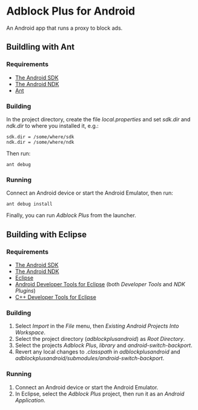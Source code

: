 Adblock Plus for Android
========================

An Android app that runs a proxy to block ads.

Buildling with Ant
------------------

### Requirements

- [The Android SDK](http://developer.android.com/sdk)
- [The Android NDK](https://developer.android.com/tools/sdk/ndk)
- [Ant](http://ant.apache.org)

### Building

In the project directory, create the file _local.properties_ and set
_sdk.dir_ and _ndk.dir_ to where you installed it, e.g.:

    sdk.dir = /some/where/sdk
    ndk.dir = /some/where/ndk

Then run:

    ant debug

### Running

Connect an Android device or start the Android Emulator, then run:

    ant debug install

Finally, you can run _Adblock Plus_ from the launcher.

Building with Eclipse
---------------------

### Requirements

- [The Android SDK](http://developer.android.com/sdk)
- [The Android NDK](https://developer.android.com/tools/sdk/ndk)
- [Eclipse](https://www.eclipse.org)
- [Android Developer Tools for Eclipse](http://developer.android.com/tools/sdk/eclipse-adt.html)
  (both _Developer Tools_ and _NDK Plugins_)
- [C++ Developer Tools for Eclipse](http://projects.eclipse.org/projects/tools.cdt)

### Building

1. Select _Import_ in the _File_ menu, then _Existing Android Projects Into Workspace_.
2. Select the project directory (_adblockplusandroid_) as _Root Directory_.
3. Select the projects _Adblock Plus_, _library_ and _android-switch-backport_.
4. Revert any local changes to _.classpath_ in _adblockplusandroid_
   and _adblockplusandroid/submodules/android-switch-backport_.

### Running

1. Connect an Android device or start the Android Emulator.
2. In Eclipse, select the _Adblock Plus_ project, then run it as an
   _Android Application_.
